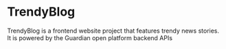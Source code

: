 # TrendyBlog
TrendyBlog is a frontend website project that features trendy news stories.  It is powered by the Guardian open platform backend APIs 

